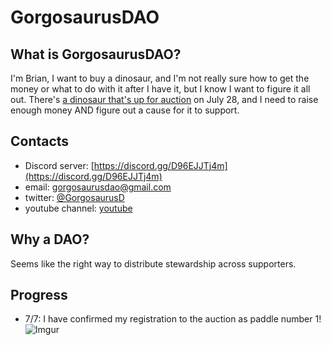 # GorgosaurusDAO

## What is GorgosaurusDAO?
I'm Brian, I want to buy a dinosaur, and I'm not really sure how to get the money or what to do with it after I have it, but I know I want to figure it all out. There's [a dinosaur that's up for auction](https://www.npr.org/2022/07/05/1109937791/dinosaur-skeleton-auction-nyc) on July 28, and I need to raise enough money AND figure out a cause for it to support.

## Contacts
- Discord server: [https://discord.gg/D96EJJTj4m](https://discord.gg/D96EJJTj4m)
- email: gorgosaurusdao@gmail.com
- twitter: [@GorgosaurusD](https://twitter.com/GorgosaurusD)
- youtube channel: [youtube](https://www.youtube.com/channel/UCwOwUEhLtnzo_7kgmd-Ok9A/featured)

## Why a DAO?
Seems like the right way to distribute stewardship across supporters.

## Progress 
- 7/7: I have confirmed my registration to the auction as paddle number 1! ![Imgur](https://imgur.com/LJMANY0.jpg)
